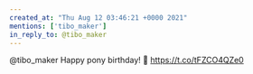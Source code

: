 ```yaml
---
created_at: "Thu Aug 12 03:46:21 +0000 2021"
mentions: ['tibo_maker']
in_reply_to: @tibo_maker
---
```


@tibo_maker Happy pony birthday! 🥳 https://t.co/tFZCO4QZe0